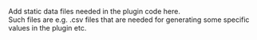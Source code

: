 Add static data files needed in the plugin code here.  
Such files are e.g. .csv files that are needed for generating some specific values in the plugin etc.